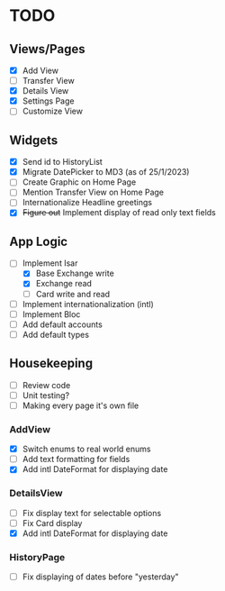# TODO

## Views/Pages
- [x] Add View
- [ ] Transfer View
- [x] Details View
- [x] Settings Page
- [ ] Customize View

## Widgets
- [x] Send id to HistoryList
- [x] Migrate DatePicker to MD3 (as of 25/1/2023)
- [ ] Create Graphic on Home Page
- [ ] Mention Transfer View on Home Page
- [ ] Internationalize Headline greetings
- [x] ~~Figure out~~ Implement display of read only text fields

## App Logic
- [ ] Implement Isar
    - [x] Base Exchange write
    - [x] Exchange read
    - [ ] Card write and read
- [ ] Implement internationalization (intl)
- [ ] Implement Bloc
- [ ] Add default accounts
- [ ] Add default types

## Housekeeping
- [ ] Review code
- [ ] Unit testing?
- [ ] Making every page it's own file

### AddView
- [x] Switch enums to real world enums
- [ ] Add text formatting for fields
- [x] Add intl DateFormat for displaying date

### DetailsView
- [ ] Fix display text for selectable options
- [ ] Fix Card display
- [x] Add intl DateFormat for displaying date

### HistoryPage
- [ ] Fix displaying of dates before "yesterday"
